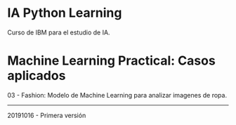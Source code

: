 # IA Python Learning

Curso de IBM para el estudio de IA.

# Machine Learning Practical: Casos aplicados

03 - Fashion: Modelo de Machine Learning para analizar imagenes de ropa.





--------------------------------------------------------------------------------
20191016 - Primera versión
